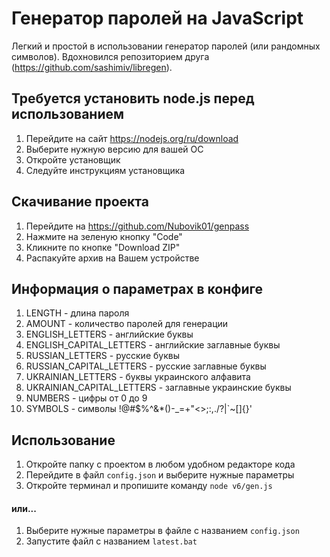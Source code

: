 # Генератор паролей на JavaScript
Легкий и простой в использовании генератор паролей (или рандомных символов).
Вдохновился репозиторием друга (https://github.com/sashimiv/libregen).

## Требуется установить node.js перед использованием
1. Перейдите на сайт https://nodejs.org/ru/download
2. Выберите нужную версию для вашей ОС
3. Откройте установщик
4. Следуйте инструкциям установщика

## Скачивание проекта
1. Перейдите на https://github.com/Nubovik01/genpass
2. Нажмите на зеленую кнопку "Code"
3. Кликните по кнопке "Download ZIP"
4. Распакуйте архив на Вашем устройстве

## Информация о параметрах в конфиге
1. LENGTH - длина пароля
2. AMOUNT - количество паролей для генерации
3. ENGLISH_LETTERS - английские буквы
4. ENGLISH_CAPITAL_LETTERS - английские заглавные буквы
5. RUSSIAN_LETTERS - русские буквы
6. RUSSIAN_CAPITAL_LETTERS - русские заглавные буквы
7. UKRAINIAN_LETTERS - буквы украинского алфавита
8. UKRAINIAN_CAPITAL_LETTERS - заглавные украинские буквы
9. NUMBERS - цифры от 0 до 9
10. SYMBOLS - символы !@#$%^&*()-_=+\"<>;:,./?\|`~[]{}'

## Использование
1. Откройте папку с проектом в любом удобном редакторе кода
2. Перейдите в файл `config.json` и выберите нужные параметры
3. Откройте терминал и пропишите команду `node v6/gen.js`
#### или...
1. Выберите нужные параметры в файле с названием `config.json`
2. Запустите файл с названием `latest.bat`
